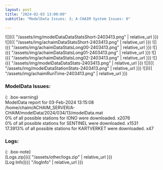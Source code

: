 ```yaml
---
layout: post
title: "2024-02-03 13:00:00"
subtitle: "ModelData Issues: 3; A-CHAIM System Issues: 0"

---
```


![]({{ "/assets/img/modelDataDataStatsShort-2403413.png" | relative_url }})
![]({{ "/assets/img/achaimDataStatsShort-2403413.png" | relative_url }})
![]({{ "/assets/img/achaimDataStatsLong00-2403413.png" | relative_url }})
![]({{ "/assets/img/achaimDataStatsLong01-2403413.png" | relative_url }})
![]({{ "/assets/img/achaimDataStatsLong02-2403413.png" | relative_url }})
![]({{ "/assets/img/modelDataDataStats-2403413.png" | relative_url }})
![]({{ "/assets/img/modelDataStationStats-2403413.png" | relative_url }})
![]({{ "/assets/img/achaimRunTime-2403413.png" | relative_url }})


### ModelData Issues:  
  
{: .box-warning}  
 ModelData report for 03-Feb-2024 13:15:08   
 /home/chaim/ACHAIM_SERVER/A-CHAIM/modelData/2024/034/13/modelData.mat   
 0% of all possible stations for IONO were downloaded. x2076   
 0% of all possible stations for SENTINEL were downloaded. x1531   
 17.3913% of all possible stations for KARTVERKET were downloaded. x47   
  


### Logs:  
  
{: .box-note}  
[Logs.zip]({{ "/assets/other/logs.zip" | relative_url }})  
[Log Info]({{ "/logInfo" | relative_url }})  
